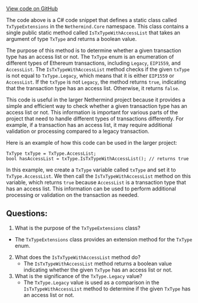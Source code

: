 [View code on GitHub](https://github.com/NethermindEth/nethermind/src/Nethermind/Nethermind.Core/TxTypeExtensions.cs)

The code above is a C# code snippet that defines a static class called `TxTypeExtensions` in the `Nethermind.Core` namespace. This class contains a single public static method called `IsTxTypeWithAccessList` that takes an argument of type `TxType` and returns a boolean value. 

The purpose of this method is to determine whether a given transaction type has an access list or not. The `TxType` enum is an enumeration of different types of Ethereum transactions, including `Legacy`, `EIP1559`, and `AccessList`. The `IsTxTypeWithAccessList` method checks if the given `txType` is not equal to `TxType.Legacy`, which means that it is either `EIP1559` or `AccessList`. If the `txType` is not `Legacy`, the method returns `true`, indicating that the transaction type has an access list. Otherwise, it returns `false`.

This code is useful in the larger Nethermind project because it provides a simple and efficient way to check whether a given transaction type has an access list or not. This information is important for various parts of the project that need to handle different types of transactions differently. For example, if a transaction has an access list, it may require additional validation or processing compared to a legacy transaction. 

Here is an example of how this code can be used in the larger project:

```
TxType txType = TxType.AccessList;
bool hasAccessList = txType.IsTxTypeWithAccessList(); // returns true
```

In this example, we create a `TxType` variable called `txType` and set it to `TxType.AccessList`. We then call the `IsTxTypeWithAccessList` method on this variable, which returns `true` because `AccessList` is a transaction type that has an access list. This information can be used to perform additional processing or validation on the transaction as needed.
## Questions: 
 1. What is the purpose of the `TxTypeExtensions` class?
   - The `TxTypeExtensions` class provides an extension method for the `TxType` enum.
2. What does the `IsTxTypeWithAccessList` method do?
   - The `IsTxTypeWithAccessList` method returns a boolean value indicating whether the given `TxType` has an access list or not.
3. What is the significance of the `TxType.Legacy` value?
   - The `TxType.Legacy` value is used as a comparison in the `IsTxTypeWithAccessList` method to determine if the given `TxType` has an access list or not.